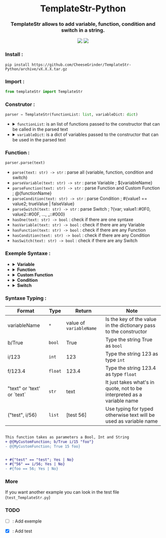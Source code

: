 <div align="center">
    <h1>TemplateStr-Python</h1>
    <h3>TemplateStr allows to add variable, function, condition and switch in a string.</h3>
    <img src="https://img.shields.io/badge/Python-v3.7%5E-green?style=flat-square&logo=python&logoColor=ffd13e&color=3470a2"/>
    <a href="https://github.com/CheeseGrinder/TemplateStr-Python/actions/workflows/python-app.yml">
        <img src="https://img.shields.io/github/actions/workflow/status/CheeseGrinder/TemplateStr-Python/python_test.yml?label=Test&style=flat-square"/>
    </a>
</div>

### Install :

```
pip install https://github.com/CheeseGrinder/TemplateStr-Python/archive/vX.X.X.tar.gz
```

### Import :

```python
from templateStr import TemplateStr
```

### Construtor :

```python
parser = TemplateStr(functionList: list, variableDict: dict)
```

<ul>
<li>
<details>
<summary><code>functionList</code>: is an list of functions passed to the constructor that can be called in the parsed text</summary><br>

```python
funcs: list = [meCustomFunc, otherCustomFunc]
```

</details>
</li>
<li>
<details>
<summary><code>variableDict</code>: is a dict of variables passed to the constructor that can be used in the parsed text</summary><br>

```python
varDict: dict = {
    "foo": "bar",
    "str": "Jame",
    "int": 32,
    "float": 4.2,
    "bool": True,
    "list": ["test", 42],
    "Dict": {"value": "Dict in Dict"},
    "Dict1": {"Dict2": {"value": "Dict in Dict in Dict"}},
}
```

</details>
</li>
</ul>

### Function :

```python
parser.parse(text)
```

- `parse(text: str) -> str` : parse all (variable, function, condition and switch)
- `parseVariable(text: str) -> str` : parse Variable ; ${variableName}
- `parseFunction(text: str) -> str` : parse Function and Custom Function ; @{functionName}
- `parseCondition(text: str) -> str` : parse Condition ; #{value1 == value2; trueValue | falseValue}
- `parseSwitch(text: str) -> str` : parse Switch ; ?{var; value1::#0F0, value2::#00F, ..., _::#000}
- `hasOne(text: str) -> bool` : check if there are one syntaxe
- `hasVariable(text: str) -> bool` : check if there are any Variable
- `hasFunction(text: str) -> bool` : check if there are any Function
- `hasCondition(text: str) -> bool` : check if there are any Condition
- `hasSwitch(text: str) -> bool` : check if there are any Switch

### Exemple Syntaxe :

<ul>
<li>
<details>
<summary><strong>Variable</strong></summary>
</br>

The syntax of the Variables is like :
- `${variable}`
- `${Map.value}`
- `${MasterMap.SecondMap.value. ...}`
- `${variable[0]}`</br></br>

If the value does not exist an error is returned

<!-- V Be careful, it's not a "go" code, it's just to have some colour in the rendering -->
```go
//Example of parsing | is not code

name = "Jame"

"name is ${name}"
parse()
"name is Jame"
```

</details>
</li>
<li>
<details>
<summary><strong>Function</strong></summary>
</br>

The syntax of the Function is like : 
- `@{function; parameter}`
- `@{function}`</br></br>

Here is a list of the basic functions available  :

- `@{uppercase; variableName}`
- `@{uppercaseFirst; variableName}`
- `@{lowercase; variableName}`
- `@{swapcase; variableName}`
- `@{time}` HH/mm/ss
- `@{date}` DD/MM/YYYY
- `@{dateTime}` DD/MM/YYYY HH/mm/ss</br></br> 

<!-- V Be careful, it's not a "go" code, it's just to have some colour in the rendering -->
```go
//Example of parsing | is not code

name = "jame"

"name is @{uppercase; name}"
parse()
"name is JAME"
//=================================

"what time is it ? it's @{time}"
parse()
"what time is it ? it's 15:30:29"
```

</details>
</li>

<li>
<details>
<summary><strong>Custom Function</strong></summary>
</br>

The syntax of Custom function is the same as the basic functions, they can have 0,1 or more parameters : 
- `@{customFunction; param1 param2 variableName ...}`
- `@{customFunction}`</br></br>

The developer who adds his own function will have to document it

`Syntaxe Typing` can be used at the parameter level of custom functions

For developers :
- Parameters to be passed in a `list/vec/array`
- The custom function must necessarily return a `str/string`</br></br>

```python
def YourFunction(array: list) -> str:

    # Your code

    return str
```

</details>
</li>

<li>
<details>
<summary><strong>Condition</strong></summary>
</br>

The syntax of the Condition is like :
- `#{value1 == value2; trueValue | falseValue}`</br></br>
  
comparator:
- `==`
- `!=`
- `<=` *
- `<` *
- `>=` *
- `>` *
</br></br>
<details>
<summary>* <i>for this comparator the type <code>string</code> and <code>bool</code> are modified</i> :</summary>

- `string` it's the number of characters that is compared ('text' = 4)
- `bool` it's the value in int that is compared (True = 1)

</details>

`value1` is compared with `value2`

`Syntaxe Typing` can be used at `value1` and `value2` level

<!-- V Be careful, it's not a "go" code, it's just to have some colour in the rendering -->
```go
//Example of parsing | is not code

name = "Jame"

"Jame is equal to James ? #{name == 'James'; Yes | No}"
parse()
"Jame is equal to James ? No"
```

</details>
</li>

<li>
<details>
<summary><strong>Switch</strong></summary>
</br>

The syntax of the Switch is like :
- `?{variableName; value1::#0F0, value2::#00F, ..., _::#000}`
- `?{type/variableName; value1::#0F0, value2::#00F, ..., _::#000}`</br></br>

The value of `variableName` is compared with all the `values*`,
if a `values*` is equal to the value of `variableName` then the value after the `::` will be returned.</br>
If no `values*` matches, the value after `_::` is returned

you can specify the type of `variableName`, but don't use `Syntaxe Typing`.</br>
If the type is specified then all `values*` will be typed with the same type.

syntax to specify the type of `variableName` :
- `str/variableName`
- `int/variableName`
- `float/variableName`</br></br>

<!-- V Be careful, it's not a "go" code, it's just to have some colour in the rendering -->
```go
//Example of parsing | is not code

name = "Jame"
yearsOld = 36

"how old is Jame ? ?{name; Jame::42 years old, William::36 years old, _::I don't know}"
parse()
"how old is Jame ? 42 years old"
//=================================

"who at 36 years old ? ?{int/yearsOld; 42::Jame !, 36::William !, _::I don't know}"
parse()
"who at 42 years old ? William !"
```

</details>
</li>
</ul>

### Syntaxe Typing :

| Format                       | Type    | Return                 | Note                                                                    |
|------------------------------|---------|------------------------|-------------------------------------------------------------------------|
| variableName                 | `*`     | value of `variableName`| Is the key of the value in the dictionary pass to the constructor       |
| b/True                       | `bool`  | True                   | Type the string True as `bool`                                          |
| i/123                        | `int`   | 123                    | Type the string 123 as type `int`                                       |
| f/123.4                      | `float` | 123.4                  | Type the string 123.4 as type `float`                                   |
| "text" or 'text' or \`text\` | `str`   | text                   | It just takes what's in quote, not to be interpreted as a variable name |
| ("test", i/56)               | `list`  | [test 56]              | Use typing for typed otherwise text will be used as variable name       |

```diff

This function takes as parameters a Bool, Int and String
+ @{MyCustomFunction; b/True i/15 "foo"}
- @{MyCustomFunction; True 15 foo}


+ #{"test" == "test"; Yes | No}
+ #{"56" == i/56; Yes | No}
- #{foo == 56; Yes | No}

```

### More
If you want another example you can look in the test file (`test_TemplateStr.py`)

### TODO

- [ ] : Add exemple
- [x] : Add test

 
